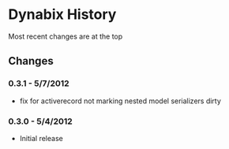 Dynabix History
===============

Most recent changes are at the top


Changes
-------

### 0.3.1 - 5/7/2012 ###

* fix for activerecord not marking nested model serializers dirty

### 0.3.0 - 5/4/2012 ###

* Initial release
